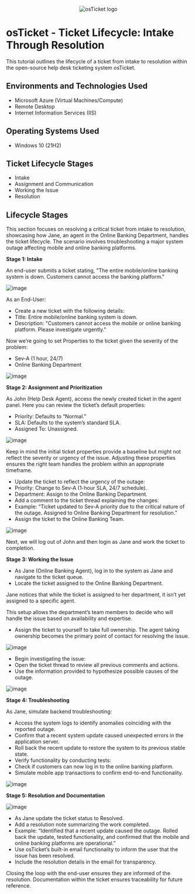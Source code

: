 <p align="center">
<img src="https://i.imgur.com/Clzj7Xs.png" alt="osTicket logo"/>
</p>

<h1>osTicket - Ticket Lifecycle: Intake Through Resolution</h1>
This tutorial outlines the lifecycle of a ticket from intake to resolution within the open-source help desk ticketing system osTicket.<br />

<h2>Environments and Technologies Used</h2>

- Microsoft Azure (Virtual Machines/Compute)
- Remote Desktop
- Internet Information Services (IIS)

<h2>Operating Systems Used </h2>

- Windows 10</b> (21H2)

<h2>Ticket Lifecycle Stages</h2>

- Intake
- Assignment and Communication
- Working the Issue
- Resolution

<h2>Lifecycle Stages</h2>

<p>
This section focuses on resolving a critical ticket from intake to resolution, showcasing how Jane, an agent in the Online Banking Department, handles the ticket lifecycle. The scenario involves troubleshooting a major system outage affecting mobile and online banking platforms.
</p>
<b><p> Stage 1: Intake </p></b>

<p>
An end-user submits a ticket stating, "The entire mobile/online banking system is down. Customers cannot access the banking platform." 
</p>

![image](https://github.com/user-attachments/assets/51db1a64-51a8-4076-9b97-0c2fd183b509)

<p>
As an End-User:
  
- Create a new ticket with the following details:
- Title: Entire mobile/online banking system is down.
- Description: "Customers cannot access the mobile or online banking platform. Please investigate urgently."
</p>

<p> 
Now we’re going to set Properties to the ticket given the severity of the problem:
  
- Sev-A (1 hour, 24/7)
- Online Banking Department
</p>

![image](https://github.com/user-attachments/assets/b436f611-4116-4ad3-9be7-1c3d7b4368b2)

<b><p>Stage 2: Assignment and Prioritization</p></b>

As John (Help Desk Agent), access the newly created ticket in the agent panel. Here you can review the ticket’s default properties:
- Priority: Defaults to “Normal.”
- SLA: Defaults to the system’s standard SLA.
- Assigned To: Unassigned.

![image](https://github.com/user-attachments/assets/32851a94-993a-4416-9c97-154cc3207aa9)

Keep in mind the initial ticket properties provide a baseline but might not reflect the severity or urgency of the issue. Adjusting these properties ensures the right team handles the problem within an appropriate timeframe.

- Update the ticket to reflect the urgency of the outage:
- Priority: Change to Sev-A (1-hour SLA, 24/7 schedule).
- Department: Assign to the Online Banking Department.
- Add a comment to the ticket thread explaining the changes:
- Example: “Ticket updated to Sev-A priority due to the critical nature of the outage. Assigned to Online Banking Department for resolution.”
- Assign the ticket to the Online Banking Team.

![image](https://github.com/user-attachments/assets/bf87ace5-4da2-494b-b5cb-4b7894125939)

Next, we will log out of John and then login as Jane and work the ticket to completion.

<p><b>Stage 3: Working the Issue</p></b>
  
- As Jane (Online Banking Agent), log in to the system as Jane and navigate to the ticket queue.
- Locate the ticket assigned to the Online Banking Department.

Jane notices that while the ticket is assigned to her department, it isn’t yet assigned to a specific agent. 

This setup allows the department’s team members to decide who will handle the issue based on availability and expertise.

- Assign the ticket to yourself to take full ownership. The agent taking ownership becomes the primary point of contact for resolving the issue.

![image](https://github.com/user-attachments/assets/d586abbf-b917-4470-94bf-30c751ad7a10)

- Begin investigating the issue:
- Open the ticket thread to review all previous comments and actions.
- Use the information provided to hypothesize possible causes of the outage.

![image](https://github.com/user-attachments/assets/3da1493e-68c3-44f4-b3e3-f585fd082715)

<b><p>Stage 4: Troubleshooting</p></b>

As Jane, simulate backend troubleshooting:
- Access the system logs to identify anomalies coinciding with the reported outage.
- Confirm that a recent system update caused unexpected errors in the application server.
- Roll back the recent update to restore the system to its previous stable state.
- Verify functionality by conducting tests:
- Check if customers can now log in to the online banking platform.
- Simulate mobile app transactions to confirm end-to-end functionality.

![image](https://github.com/user-attachments/assets/6a2bc764-c7c7-43cb-b779-947b131ce2f6)

<b><p>Stage 5: Resolution and Documentation</b></p>

![image](https://github.com/user-attachments/assets/3b481473-45f2-4cdd-a6c1-698e04f728fc)

- As Jane update the ticket status to Resolved.
- Add a resolution note summarizing the work completed.
- Example: “Identified that a recent update caused the outage. Rolled back the update, tested functionality, and confirmed that the mobile and online banking platforms are operational.”
- Use osTicket’s built-in email functionality to inform the user that the issue has been resolved.
- Include the resolution details in the email for transparency.

Closing the loop with the end-user ensures they are informed of the resolution. Documentation within the ticket ensures traceability for future reference.








